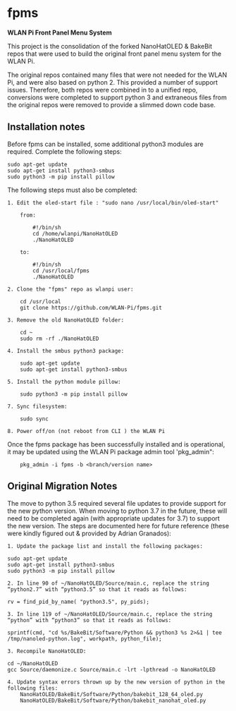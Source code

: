 # fpms
**WLAN Pi Front Panel Menu System** 

This project is the consolidation of the forked NanoHatOLED & BakeBit repos that were used to build the original front panel menu system for the WLAN Pi.

The original repos contained many files that were not needed for the WLAN Pi, and were also based on python 2. This provided a number of support issues. Therefore, both repos were combined in to a unified repo, conversions were completed to support python 3 and extraneous files from the original repos were removed to provide a slimmed down code base.

## Installation notes

Before fpms can be installed, some additional python3 modules are required. Complete the following steps:

``` 
sudo apt-get update
sudo apt-get install python3-smbus
sudo python3 -m pip install pillow
```

The following steps must also be completed:

    1. Edit the oled-start file : "sudo nano /usr/local/bin/oled-start"

        from:

            #!/bin/sh
            cd /home/wlanpi/NanoHatOLED
            ./NanoHatOLED

        to:

            #!/bin/sh
            cd /usr/local/fpms
            ./NanoHatOLED

    2. Clone the "fpms" repo as wlanpi user:

        cd /usr/local
        git clone https://github.com/WLAN-Pi/fpms.git

    3. Remove the old NanoHatOLED folder:

        cd ~
        sudo rm -rf ./NanoHatOLED
    
    4. Install the smbus python3 package:

        sudo apt-get update
        sudo apt-get install python3-smbus
    
    5. Install the python module pillow:

        sudo python3 -m pip install pillow

    7. Sync filesystem:

        sudo sync

    8. Power off/on (not reboot from CLI ) the WLAN Pi 

Once the fpms package has been successfully installed and is operational, it may be updated using the WLAN Pi package admin tool 'pkg_admin":

```
    pkg_admin -i fpms -b <branch/version name>
```

## Original Migration Notes

The move to python 3.5 required several file updates to provide support for the new python version. When moving to python 3.7 in the future, these will need to be completed again (with appropriate updates for 3.7) to support the new version. The steps are documented here for future reference (these were kindly figured out & provided by Adrian Granados):

    1. Update the package list and install the following packages:

    sudo apt-get update
    sudo apt-get install python3-smbus
    sudo python3 -m pip install pillow

    2. In line 90 of ~/NanoHatOLED/Source/main.c, replace the string “python2.7” with “python3.5” so that it reads as follows:

    rv = find_pid_by_name( "python3.5", py_pids);

    3. In line 119 of ~/NanoHatOLED/Source/main.c, replace the string “python” with “python3” so that it reads as follows:

    sprintf(cmd, "cd %s/BakeBit/Software/Python && python3 %s 2>&1 | tee /tmp/nanoled-python.log", workpath, python_file);

    3. Recompile NanoHatOLED:

    cd ~/NanoHatOLED
    gcc Source/daemonize.c Source/main.c -lrt -lpthread -o NanoHatOLED

    4. Update syntax errors thrown up by the new version of python in the following files:
        NanoHatOLED/BakeBit/Software/Python/bakebit_128_64_oled.py
        NanoHatOLED/BakeBit/Software/Python/bakebit_nanohat_oled.py


